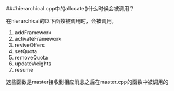 ###hierarchical.cpp中的allocate()什么时候会被调用？

在hierarchical的以下函数被调用时，会被调用。

1. addFramework
2. activateFramework
3. reviveOffers
4. setQuota
5. removeQuota
6. updateWeights
7. resume

这些函数是master接收到相应消息之后在master.cpp的函数中被调用的

